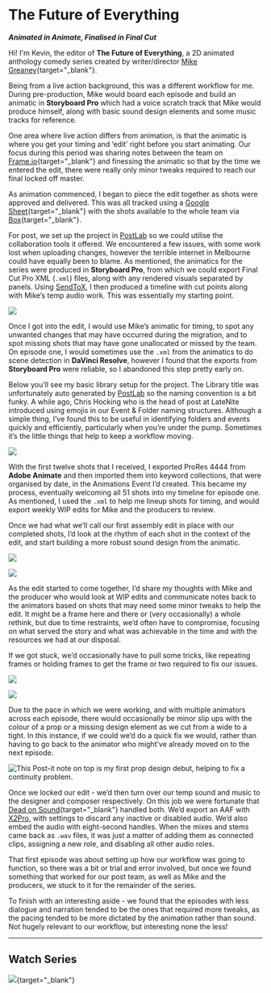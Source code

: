 # The Future of Everything

_**Animated in Animate, Finalised in Final Cut**_

Hi! I'm Kevin, the editor of **The Future of Everything**, a 2D animated anthology comedy series created by writer/director [Mike Greaney](http://www.mikegreaney.com){target="_blank"}.

Being from a live action background, this was a different workflow for me. During pre-production, Mike would board each episode and build an animatic in **Storyboard Pro** which had a voice scratch track that Mike would produce himself, along with basic sound design elements and some music tracks for reference.

One area where live action differs from animation, is that the animatic is where you get your timing and ‘edit’ right before you start animating. Our focus during this period was sharing notes between the team on [Frame.io](https://frame.io){target="_blank"} and finessing the animatic so that by the time we entered the edit, there were really only minor tweaks required to reach our final locked off master.

As animation commenced, I began to piece the edit together as shots were approved and delivered. This was all tracked using a [Google Sheet](https://www.google.com.au/sheets/about/){target="_blank"} with the shots available to the whole team via [Box](https://www.box.com){target="_blank"}.

For post, we set up the project in [PostLab](/ecosystem/tools/#postlab) so we could utilise the collaboration tools it offered. We encountered a few issues, with some work lost when uploading changes, however the terrible internet in Melbourne could have equally been to blame. As mentioned, the animatics for the series were produced in **Storyboard Pro**, from which we could export Final Cut Pro XML (`.xml`) files, along with any rendered visuals separated by panels. Using [SendToX](/ecosystem/tools/#sendtox), I then produced a timeline with cut points along with Mike’s temp audio work. This was essentially my starting point.

![](../static/tfoe-1.png)

Once I got into the edit, I would use Mike’s animatic for timing, to spot any unwanted changes that may have occurred during the migration, and to spot missing shots that may have gone unallocated or missed by the team. On episode one, I would sometimes use the `.xml` from the animatics to do scene detection in **DaVinci Resolve**, however I found that the exports from **Storyboard Pro** were reliable, so I abandoned this step pretty early on.

Below you’ll see my basic library setup for the project. The Library title was unfortunately auto generated by [PostLab](/ecosystem/tools/#postlab) so the naming convention is a bit funky. A while ago, Chris Hocking who is the head of post at LateNite introduced using emojis in our Event & Folder naming structures. Although a simple thing, I’ve found this to be useful in identifying folders and events quickly and efficiently, particularly when you’re under the pump. Sometimes it’s the little things that help to keep a workflow moving.

![](../static/tfoe-2.png)

With the first twelve shots that I received, I exported ProRes 4444 from **Adobe Animate** and then imported them into keyword collections, that were organised by date, in the Animations Event I’d created. This became my process, eventually welcoming all 51 shots into my timeline for episode one. As mentioned, I used the `.xml` to help me lineup shots for timing, and would export weekly WIP edits for Mike and the producers to review.

Once we had what we’ll call our first assembly edit in place with our completed shots, I’d look at the rhythm of each shot in the context of the edit, and start building a more robust sound design from the animatic.

![](../static/tfoe-3.png)

![](../static/tfoe-4.png)

As the edit started to come together, I’d share my thoughts with Mike and the producer who would look at WIP edits and communicate notes back to the animators based on shots that may need some minor tweaks to help the edit. It might be a frame here and there or (very occasionally) a whole rethink, but due to time restraints, we’d often have to compromise, focusing on what served the story and what was achievable in the time and with the resources we had at our disposal.

If we got stuck, we’d occasionally have to pull some tricks, like repeating frames or holding frames to get the frame or two required to fix our issues.

![](../static/tfoe-5.png)

![](../static/tfoe-6.png)

Due to the pace in which we were working, and with multiple animators across each episode, there would occasionally be minor slip ups with the colour of a prop or a missing design element as we cut from a wide to a tight. In this instance, if we could we’d do a quick fix we would, rather than having to go back to the animator who might’ve already moved on to the next episode.

![This Post-it note on top is my first prop design debut, helping to fix a continuity problem.](../static/tfoe-7.png)

Once we locked our edit - we’d then turn over our temp sound and music to the designer and composer respectively. On this job we were fortunate that [Dead on Sound](https://deadonsound.com.au){target="_blank"} handled both. We’d export an AAF with [X2Pro](/ecosystem/tools/#x2pro), with settings to discard any inactive or disabled audio. We’d also embed the audio with eight-second handles. When the mixes and stems came back as `.wav` files, it was just a matter of adding them as connected clips, assigning a new role, and disabling all other audio roles.

That first episode was about setting up how our workflow was going to function, so there was a bit or trial and error involved, but once we found something that worked for our post team, as well as Mike and the producers, we stuck to it for the remainder of the series.

To finish with an interesting aside - we found that the episodes with less dialogue and narration tended to be the ones that required more tweaks, as the pacing tended to be more dictated by the animation rather than sound. Not hugely relevant to our workflow, but interesting none the less!

---

## Watch Series

[![](/static/tfoe-youtube.jpg)](https://ltnt.tv/tfoe){target="_blank"}